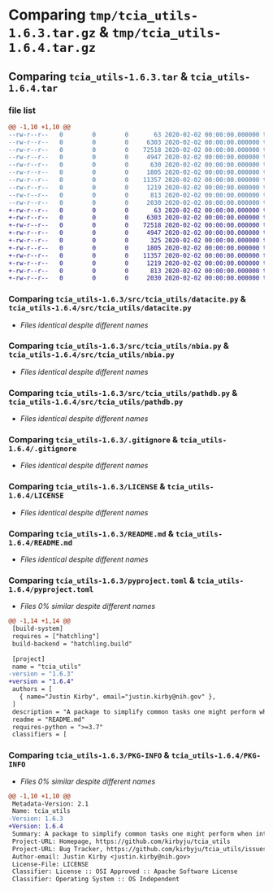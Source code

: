 # Comparing `tmp/tcia_utils-1.6.3.tar.gz` & `tmp/tcia_utils-1.6.4.tar.gz`

## Comparing `tcia_utils-1.6.3.tar` & `tcia_utils-1.6.4.tar`

### file list

```diff
@@ -1,10 +1,10 @@
--rw-r--r--   0        0        0       63 2020-02-02 00:00:00.000000 tcia_utils-1.6.3/src/tcia_utils/__init__.py
--rw-r--r--   0        0        0     6303 2020-02-02 00:00:00.000000 tcia_utils-1.6.3/src/tcia_utils/datacite.py
--rw-r--r--   0        0        0    72518 2020-02-02 00:00:00.000000 tcia_utils-1.6.3/src/tcia_utils/nbia.py
--rw-r--r--   0        0        0     4947 2020-02-02 00:00:00.000000 tcia_utils-1.6.3/src/tcia_utils/pathdb.py
--rw-r--r--   0        0        0      630 2020-02-02 00:00:00.000000 tcia_utils-1.6.3/src/tcia_utils/utils.py
--rw-r--r--   0        0        0     1805 2020-02-02 00:00:00.000000 tcia_utils-1.6.3/.gitignore
--rw-r--r--   0        0        0    11357 2020-02-02 00:00:00.000000 tcia_utils-1.6.3/LICENSE
--rw-r--r--   0        0        0     1219 2020-02-02 00:00:00.000000 tcia_utils-1.6.3/README.md
--rw-r--r--   0        0        0      813 2020-02-02 00:00:00.000000 tcia_utils-1.6.3/pyproject.toml
--rw-r--r--   0        0        0     2030 2020-02-02 00:00:00.000000 tcia_utils-1.6.3/PKG-INFO
+-rw-r--r--   0        0        0       63 2020-02-02 00:00:00.000000 tcia_utils-1.6.4/src/tcia_utils/__init__.py
+-rw-r--r--   0        0        0     6303 2020-02-02 00:00:00.000000 tcia_utils-1.6.4/src/tcia_utils/datacite.py
+-rw-r--r--   0        0        0    72518 2020-02-02 00:00:00.000000 tcia_utils-1.6.4/src/tcia_utils/nbia.py
+-rw-r--r--   0        0        0     4947 2020-02-02 00:00:00.000000 tcia_utils-1.6.4/src/tcia_utils/pathdb.py
+-rw-r--r--   0        0        0      325 2020-02-02 00:00:00.000000 tcia_utils-1.6.4/src/tcia_utils/utils.py
+-rw-r--r--   0        0        0     1805 2020-02-02 00:00:00.000000 tcia_utils-1.6.4/.gitignore
+-rw-r--r--   0        0        0    11357 2020-02-02 00:00:00.000000 tcia_utils-1.6.4/LICENSE
+-rw-r--r--   0        0        0     1219 2020-02-02 00:00:00.000000 tcia_utils-1.6.4/README.md
+-rw-r--r--   0        0        0      813 2020-02-02 00:00:00.000000 tcia_utils-1.6.4/pyproject.toml
+-rw-r--r--   0        0        0     2030 2020-02-02 00:00:00.000000 tcia_utils-1.6.4/PKG-INFO
```

### Comparing `tcia_utils-1.6.3/src/tcia_utils/datacite.py` & `tcia_utils-1.6.4/src/tcia_utils/datacite.py`

 * *Files identical despite different names*

### Comparing `tcia_utils-1.6.3/src/tcia_utils/nbia.py` & `tcia_utils-1.6.4/src/tcia_utils/nbia.py`

 * *Files identical despite different names*

### Comparing `tcia_utils-1.6.3/src/tcia_utils/pathdb.py` & `tcia_utils-1.6.4/src/tcia_utils/pathdb.py`

 * *Files identical despite different names*

### Comparing `tcia_utils-1.6.3/.gitignore` & `tcia_utils-1.6.4/.gitignore`

 * *Files identical despite different names*

### Comparing `tcia_utils-1.6.3/LICENSE` & `tcia_utils-1.6.4/LICENSE`

 * *Files identical despite different names*

### Comparing `tcia_utils-1.6.3/README.md` & `tcia_utils-1.6.4/README.md`

 * *Files identical despite different names*

### Comparing `tcia_utils-1.6.3/pyproject.toml` & `tcia_utils-1.6.4/pyproject.toml`

 * *Files 0% similar despite different names*

```diff
@@ -1,14 +1,14 @@
 [build-system]
 requires = ["hatchling"]
 build-backend = "hatchling.build"
 
 [project]
 name = "tcia_utils"
-version = "1.6.3"
+version = "1.6.4"
 authors = [
   { name="Justin Kirby", email="justin.kirby@nih.gov" },
 ]
 description = "A package to simplify common tasks one might perform when interacting with The Cancer Imaging Archive (TCIA) via Jupyter/Python."
 readme = "README.md"
 requires-python = ">=3.7"
 classifiers = [
```

### Comparing `tcia_utils-1.6.3/PKG-INFO` & `tcia_utils-1.6.4/PKG-INFO`

 * *Files 0% similar despite different names*

```diff
@@ -1,10 +1,10 @@
 Metadata-Version: 2.1
 Name: tcia_utils
-Version: 1.6.3
+Version: 1.6.4
 Summary: A package to simplify common tasks one might perform when interacting with The Cancer Imaging Archive (TCIA) via Jupyter/Python.
 Project-URL: Homepage, https://github.com/kirbyju/tcia_utils
 Project-URL: Bug Tracker, https://github.com/kirbyju/tcia_utils/issues
 Author-email: Justin Kirby <justin.kirby@nih.gov>
 License-File: LICENSE
 Classifier: License :: OSI Approved :: Apache Software License
 Classifier: Operating System :: OS Independent
```

